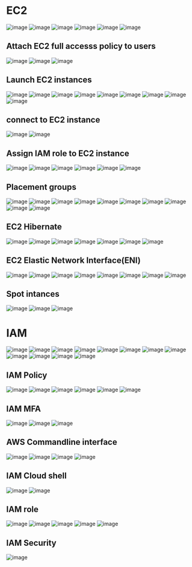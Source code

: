 EC2
===

![image](https://user-images.githubusercontent.com/53966749/202896878-e2997a0a-eb27-41ad-8c3c-78e31983d243.png)
![image](https://user-images.githubusercontent.com/53966749/202896909-173bca40-92c8-4260-8b93-8aa3303b1efa.png)
![image](https://user-images.githubusercontent.com/53966749/202896965-ba188c28-2f5e-42da-a2a1-8532f4b892ce.png)
![image](https://user-images.githubusercontent.com/53966749/202897020-d703ec93-7b05-435e-8c4a-ee9887945495.png)
![image](https://user-images.githubusercontent.com/53966749/202897050-9a6b19e4-8138-4f6a-834c-66a6cd72dbae.png)
![image](https://user-images.githubusercontent.com/53966749/202897092-2d41d4c0-d392-4561-a8a2-05ca213ec7c6.png)


Attach EC2 full accesss policy to users
----------------------------------------
![image](https://user-images.githubusercontent.com/53966749/203081171-ce46cfc9-1557-4ce5-ac65-13dcf47a149a.png)
![image](https://user-images.githubusercontent.com/53966749/203081301-dde21b33-9cfb-4559-b9e4-1ddb45ecda05.png)
![image](https://user-images.githubusercontent.com/53966749/203081535-04db8ed0-012c-4a9e-a150-3fd5e6076612.png)

Launch EC2 instances
--------------------
![image](https://user-images.githubusercontent.com/53966749/203081721-cfa5c1be-8274-4689-8662-6961227788fb.png)
![image](https://user-images.githubusercontent.com/53966749/203081826-6770aead-1ff8-4702-9422-a798fb54056f.png)
![image](https://user-images.githubusercontent.com/53966749/203081911-5b373bc9-6abf-4e9e-8a6d-df4f47f85a94.png)
![image](https://user-images.githubusercontent.com/53966749/203081984-0133a728-488c-4cb2-a347-f212f166c24f.png)
![image](https://user-images.githubusercontent.com/53966749/203082074-c48c5836-98b8-46a5-816e-95e169ae9c0c.png)
![image](https://user-images.githubusercontent.com/53966749/203082159-c737468e-b49d-484e-a08e-f0f003b2f494.png)
![image](https://user-images.githubusercontent.com/53966749/203082272-476b3f19-c7dc-4b46-ab7e-5d381d95e25a.png)
![image](https://user-images.githubusercontent.com/53966749/203082397-425dd737-5169-40f2-979a-355256c27976.png)
![image](https://user-images.githubusercontent.com/53966749/203082506-0a9e31eb-3763-49b7-8356-a441068c80bb.png)

connect to EC2 instance
------------------------
![image](https://user-images.githubusercontent.com/53966749/203091964-a0713c77-b428-42b1-9066-9c9ad8640fac.png)
![image](https://user-images.githubusercontent.com/53966749/203092101-267d7e67-ec94-49ed-aaef-e788e9e17811.png)

Assign IAM role to EC2 instance
-------------------------------

![image](https://user-images.githubusercontent.com/53966749/203093016-a5ef3ce2-ef32-40b9-93ad-d1abd713c407.png)
![image](https://user-images.githubusercontent.com/53966749/203093124-543f6dc6-1ffe-404e-965c-0c9e18bd2bb5.png)
![image](https://user-images.githubusercontent.com/53966749/203093408-9429d07f-8212-4061-97b9-74c501cbf334.png)
![image](https://user-images.githubusercontent.com/53966749/203093474-5774687b-5e3a-44ff-8d64-59de6e4c030a.png)
![image](https://user-images.githubusercontent.com/53966749/203093578-7a324d27-f8c6-4eec-b6fb-f4ee37daa2fc.png)
![image](https://user-images.githubusercontent.com/53966749/203093658-9d428f26-adae-463a-8cae-15dd62ef1a98.png)

Placement groups
----------------
![image](https://user-images.githubusercontent.com/53966749/203196964-e4e33031-0cc2-4f8a-95f0-af0984efb3bc.png)
![image](https://user-images.githubusercontent.com/53966749/203197215-d3be6190-fd69-44e8-8f1d-539977ba5b0b.png)
![image](https://user-images.githubusercontent.com/53966749/203197336-80116188-f11a-4770-9830-f412ad7ac910.png)
![image](https://user-images.githubusercontent.com/53966749/203197423-c1a59855-42ec-43ba-b202-b11201ba976d.png)
![image](https://user-images.githubusercontent.com/53966749/203197522-26d65186-0ddd-4364-858a-12fc940f5eaf.png)
![image](https://user-images.githubusercontent.com/53966749/203197687-86fb1fea-888b-4ce0-84b6-866be329e6b8.png)
![image](https://user-images.githubusercontent.com/53966749/203197776-582166de-a466-49cb-bdec-22fc05b8dba0.png)
![image](https://user-images.githubusercontent.com/53966749/203197848-5df1268e-ea2d-40bc-8f35-fd841e79e431.png)
![image](https://user-images.githubusercontent.com/53966749/203198052-eda254fd-c461-4ca4-9e9f-10e04011f224.png)
![image](https://user-images.githubusercontent.com/53966749/203198100-7d9dce63-a54e-4dbd-89e8-b0744548fdc9.png)

EC2 Hibernate
-------------
![image](https://user-images.githubusercontent.com/53966749/203198618-c760460a-b4ff-4cff-9f9b-13cc123d7100.png)
![image](https://user-images.githubusercontent.com/53966749/203198841-3d9e22f3-f405-4862-9844-1df7f64f52fa.png)
![image](https://user-images.githubusercontent.com/53966749/203199073-c952868d-ca19-4f8e-a2cb-0f4de3289f82.png)
![image](https://user-images.githubusercontent.com/53966749/203199162-ee89929d-ae13-4768-b300-3965afe0390e.png)
![image](https://user-images.githubusercontent.com/53966749/203199217-7b7425af-aedc-424c-881a-b086489e124d.png)
![image](https://user-images.githubusercontent.com/53966749/203199303-88f049d8-431f-4e66-a408-ea8029e44b45.png)
![image](https://user-images.githubusercontent.com/53966749/203199537-80a06e81-a5d5-4696-99ad-517f848714be.png)


EC2 Elastic Network Interface(ENI)
----------------------------------
![image](https://user-images.githubusercontent.com/53966749/203199677-0e35dd76-81bb-40f2-8d3a-5ff743fa3439.png)
![image](https://user-images.githubusercontent.com/53966749/203200040-d73b50ae-390d-47c3-afb2-20d0660ed58c.png)
![image](https://user-images.githubusercontent.com/53966749/203200156-2dcb2512-3073-49ca-9153-9bf4fa62beea.png)
![image](https://user-images.githubusercontent.com/53966749/203200253-fd99b010-9165-43e2-abad-6bc5862e12d0.png)
![image](https://user-images.githubusercontent.com/53966749/203201121-6f85a8ac-f969-486a-a206-e54dd575b819.png)
![image](https://user-images.githubusercontent.com/53966749/203201143-840b8f0a-ead2-4666-9eef-b2fbbacad331.png)
![image](https://user-images.githubusercontent.com/53966749/203201201-b900a302-ac0c-4a47-90b6-c845c7eb7c87.png)
![image](https://user-images.githubusercontent.com/53966749/203201284-e83deb0f-737c-4114-b082-513246c3be15.png)

Spot intances
--------------
![image](https://user-images.githubusercontent.com/53966749/203201441-2c6f481e-88d8-44a2-a12a-2bde803ae890.png)
![image](https://user-images.githubusercontent.com/53966749/203202240-332cf640-e982-41df-ad6a-7270a6464909.png)
![image](https://user-images.githubusercontent.com/53966749/203202471-5c3f4d22-814f-4aeb-afda-1042b7279faf.png)


IAM
===

![image](https://user-images.githubusercontent.com/53966749/202897180-72da95f4-d4d5-474b-a905-c80c01bce1d8.png)
![image](https://user-images.githubusercontent.com/53966749/202897690-b8975a1d-0efa-4d13-82c5-630f7bd9705c.png)
![image](https://user-images.githubusercontent.com/53966749/202897725-00a85e72-2c53-48ac-b9ff-4f573c1850bd.png)
![image](https://user-images.githubusercontent.com/53966749/202897776-11f1b914-fd65-4a98-ac12-919b5bf4432b.png)
![image](https://user-images.githubusercontent.com/53966749/202897807-6dc7700a-8f91-4a90-805c-3ecffd098e6b.png)
![image](https://user-images.githubusercontent.com/53966749/202897855-6302cf95-e6bb-490d-a846-ecc0942f1b3f.png)
![image](https://user-images.githubusercontent.com/53966749/202897959-903f4e8a-0cb0-4ab2-854f-916663267c11.png)
![image](https://user-images.githubusercontent.com/53966749/202898075-e9bb59a3-d86b-422b-b766-c0235e48da24.png)
![image](https://user-images.githubusercontent.com/53966749/202898199-eea968ca-39cc-4e2e-aafb-8ffb69bf810b.png)
![image](https://user-images.githubusercontent.com/53966749/202898428-deb25aa9-1426-49a4-9464-38b1dd65647d.png)
![image](https://user-images.githubusercontent.com/53966749/202898550-ac7f0090-b2ad-4b3c-947b-0e98c6735869.png)
![image](https://user-images.githubusercontent.com/53966749/202898577-ecdd5a11-9741-40be-b3c2-2928f6e03200.png)

IAM Policy
----------
![image](https://user-images.githubusercontent.com/53966749/202898897-e23a6030-f5bc-4c8e-9cd2-73c2519ff03d.png)
![image](https://user-images.githubusercontent.com/53966749/202899118-2f3f487f-d02a-458f-97d4-1901578726d7.png)
![image](https://user-images.githubusercontent.com/53966749/202899138-86c943ee-0f74-4a66-b6d6-f4508c12c9ed.png)
![image](https://user-images.githubusercontent.com/53966749/202899167-30fa3006-b79e-405b-a7a8-55a0070d9146.png)
![image](https://user-images.githubusercontent.com/53966749/202899219-246bd8b9-a418-4f8e-a45c-9b49ffee3866.png)
![image](https://user-images.githubusercontent.com/53966749/202899250-2505de8c-13cd-4f37-8a4e-cf294d727210.png)

IAM MFA
--------
![image](https://user-images.githubusercontent.com/53966749/202899340-7171e3d3-2c58-4ebe-98d4-da8763c646aa.png)
![image](https://user-images.githubusercontent.com/53966749/202899406-698411a9-d5f9-4478-8916-2a7587a128c5.png)
![image](https://user-images.githubusercontent.com/53966749/202899424-d55154f4-05b0-44c0-aaef-69e883d551e8.png)

AWS Commandline interface
--------------------------
![image](https://user-images.githubusercontent.com/53966749/202899760-9e3ed975-184e-4f81-ae16-c3f389163dd1.png)
![image](https://user-images.githubusercontent.com/53966749/202899771-e4abb52e-a5b4-4269-b941-ba28d4140ee3.png)
![image](https://user-images.githubusercontent.com/53966749/202899920-5c7c7850-ef1c-4f59-916f-84a4d54cd1a8.png)
![image](https://user-images.githubusercontent.com/53966749/202899962-fc40f980-2a5f-4ac6-8e26-4d724b424bd0.png)

IAM Cloud shell
----------------
![image](https://user-images.githubusercontent.com/53966749/202900042-a14523ff-731d-4e40-970c-d0edfa11f126.png)
![image](https://user-images.githubusercontent.com/53966749/202900072-796e99ec-f9dc-4c3e-9812-70f87dabfad8.png)


IAM role
--------
![image](https://user-images.githubusercontent.com/53966749/202966191-f285d5f8-81d6-40d3-bf9e-c7968ba577f6.png)
![image](https://user-images.githubusercontent.com/53966749/202966275-522db37f-51c1-422f-8510-748bf15600c1.png)
![image](https://user-images.githubusercontent.com/53966749/202966341-e7885e51-aba3-446a-bdf0-eb3b1b6326c2.png)
![image](https://user-images.githubusercontent.com/53966749/202966377-41c72473-ffba-494c-8bb1-c6264c18c7fa.png)
![image](https://user-images.githubusercontent.com/53966749/202966460-18269522-89b5-44df-95fa-60e228215a5c.png)

IAM Security
------------
![image](https://user-images.githubusercontent.com/53966749/202966648-b6cec39b-5412-4959-bc5f-fef798274b12.png)
